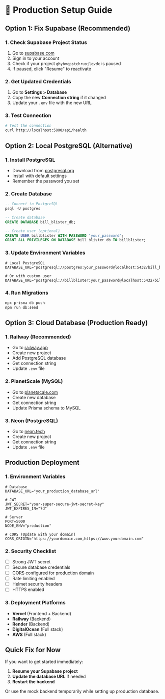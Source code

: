 # 🚀 Production Setup Guide

## Option 1: Fix Supabase (Recommended)

### 1. Check Supabase Project Status
1. Go to [supabase.com](https://supabase.com)
2. Sign in to your account
3. Check if your project `ghybvcpstchruojlqvdc` is paused
4. If paused, click "Resume" to reactivate

### 2. Get Updated Credentials
1. Go to **Settings > Database**
2. Copy the new **Connection string** if it changed
3. Update your `.env` file with the new URL

### 3. Test Connection
```bash
# Test the connection
curl http://localhost:5000/api/health
```

## Option 2: Local PostgreSQL (Alternative)

### 1. Install PostgreSQL
- Download from [postgresql.org](https://www.postgresql.org/download/)
- Install with default settings
- Remember the password you set

### 2. Create Database
```sql
-- Connect to PostgreSQL
psql -U postgres

-- Create database
CREATE DATABASE bill_blister_db;

-- Create user (optional)
CREATE USER billblister WITH PASSWORD 'your_password';
GRANT ALL PRIVILEGES ON DATABASE bill_blister_db TO billblister;
```

### 3. Update Environment Variables
```env
# Local PostgreSQL
DATABASE_URL="postgresql://postgres:your_password@localhost:5432/bill_blister_db"

# Or with custom user
DATABASE_URL="postgresql://billblister:your_password@localhost:5432/bill_blister_db"
```

### 4. Run Migrations
```bash
npx prisma db push
npm run db:seed
```

## Option 3: Cloud Database (Production Ready)

### 1. Railway (Recommended)
- Go to [railway.app](https://railway.app)
- Create new project
- Add PostgreSQL database
- Get connection string
- Update `.env` file

### 2. PlanetScale (MySQL)
- Go to [planetscale.com](https://planetscale.com)
- Create new database
- Get connection string
- Update Prisma schema to MySQL

### 3. Neon (PostgreSQL)
- Go to [neon.tech](https://neon.tech)
- Create new project
- Get connection string
- Update `.env` file

## Production Deployment

### 1. Environment Variables
```env
# Database
DATABASE_URL="your_production_database_url"

# JWT
JWT_SECRET="your-super-secure-jwt-secret-key"
JWT_EXPIRES_IN="7d"

# Server
PORT=5000
NODE_ENV="production"

# CORS (Update with your domain)
CORS_ORIGIN="https://yourdomain.com,https://www.yourdomain.com"
```

### 2. Security Checklist
- [ ] Strong JWT secret
- [ ] Secure database credentials
- [ ] CORS configured for production domain
- [ ] Rate limiting enabled
- [ ] Helmet security headers
- [ ] HTTPS enabled

### 3. Deployment Platforms
- **Vercel** (Frontend + Backend)
- **Railway** (Backend)
- **Render** (Backend)
- **DigitalOcean** (Full stack)
- **AWS** (Full stack)

## Quick Fix for Now

If you want to get started immediately:

1. **Resume your Supabase project**
2. **Update the database URL** if needed
3. **Restart the backend**

Or use the mock backend temporarily while setting up production database.

